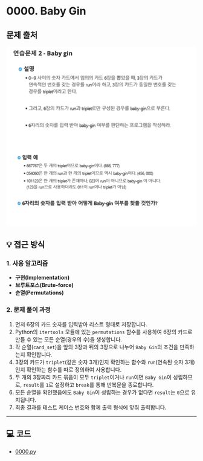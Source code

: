 # 0000. Baby Gin

## 문제 출처
![문제](../../images/02-babygin.png)

## 💡 접근 방식

### 1. 사용 알고리즘
* **구현(Implementation)**
* **브루트포스(Brute-force)**
* **순열(Permutations)**

### 2. 문제 풀이 과정
1.  먼저 6장의 카드 숫자를 입력받아 리스트 형태로 저장합니다.
2.  Python의 `itertools` 모듈에 있는 `permutations` 함수를 사용하여 6장의 카드로 만들 수 있는 모든 순열(경우의 수)을 생성합니다.
3.  각 순열(`card_set`)을 앞의 3장과 뒤의 3장으로 나누어 `Baby Gin`의 조건을 만족하는지 확인합니다.
4.  3장의 카드가 `triplet`(같은 숫자 3개)인지 확인하는 함수와 `run`(연속된 숫자 3개)인지 확인하는 함수를 따로 정의하여 사용합니다.
5.  두 개의 3장짜리 카드 묶음이 모두 `triplet`이거나 `run`이면 `Baby Gin`이 성립하므로, `result`를 `1`로 설정하고 `break`를 통해 반복문을 종료합니다.
6.  모든 순열을 확인했음에도 `Baby Gin`이 성립하는 경우가 없다면 `result`는 `0`으로 유지됩니다.
7.  최종 결과를 테스트 케이스 번호와 함께 출력 형식에 맞춰 출력합니다.


---

## 💻 코드
* [0000.py](0000.py)